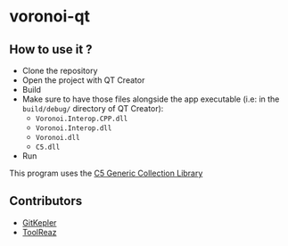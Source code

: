 # voronoi-qt

## How to use it ?
- Clone the repository
- Open the project with QT Creator
- Build
- Make sure to have those files alongside the app executable (i.e: in the ``build/debug/`` directory of QT Creator):
    - ``Voronoi.Interop.CPP.dll``
    - ``Voronoi.Interop.dll``
    - ``Voronoi.dll``
    - ``C5.dll``
- Run

This program uses the [C5 Generic Collection Library](https://itu.dk/research/c5/)

## Contributors
- [GitKepler](https://github.com/GitKepler)
- [ToolReaz](https://github.com/ToolReaz)
